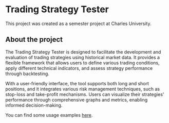 # Trading Strategy Tester

This project was created as a semester project at Charles University.

## About the project

The Trading Strategy Tester is designed to facilitate the development and evaluation of trading strategies using historical market data. It provides a flexible framework that allows users to define various trading conditions, apply different technical indicators, and assess strategy performance through backtesting.

With a user-friendly interface, the tool supports both long and short positions, and it integrates various risk management techniques, such as stop-loss and take-profit mechanisms. Users can visualize their strategies' performance through comprehensive graphs and metrics, enabling informed decision-making.

You can find some usage examples [here](examples/).